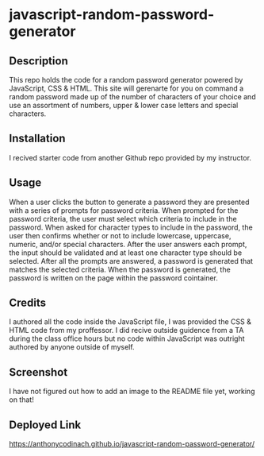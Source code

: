 # javascript-random-password-generator

## Description
This repo holds the code for a random password generator powered by JavaScript, CSS & HTML. This site will gerenarte for you on command a random password made up of the number of characters of your choice and use an assortment of numbers, upper & lower case letters and special characters.

## Installation
I recived starter code from another Github repo provided by my instructor.

## Usage
When a user clicks the button to generate a password they are presented with a series of prompts for password criteria. When prompted for the password criteria, the user must select which criteria to include in the password. When asked for character types to include in the password, the user then confirms whether or not to include lowercase, uppercase, numeric, and/or special characters. After the user answers each prompt, the input should be validated and at least one character type should be selected. After all the prompts are answered, a password is generated that matches the selected criteria. When the password is generated, the password is written on the page within the password cointainer.

## Credits
I authored all the code inside the JavaScript file, I was provided the CSS & HTML code from my proffessor. I did recive outside guidence from a TA during the class office hours but no code within JavaScript was outright authored by anyone outside of myself.

## Screenshot
I have not figured out how to add an image to the README file yet, working on that!

## Deployed Link
https://anthonycodinach.github.io/javascript-random-password-generator/

